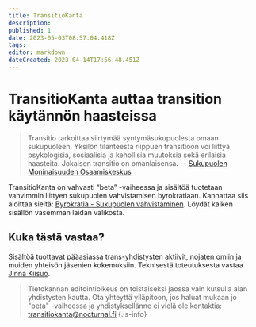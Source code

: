 ```yaml
---
title: TransitioKanta
description: 
published: 1
date: 2023-05-03T08:57:04.418Z
tags: 
editor: markdown
dateCreated: 2023-04-14T17:56:48.451Z
---
```


# TransitioKanta auttaa transition käytännön haasteissa
> Transitio tarkoittaa siirtymää syntymäsukupuolesta omaan sukupuoleen. Yksilön tilanteesta riippuen transitioon voi liittyä psykologisia, sosiaalisia ja kehollisia muutoksia sekä erilaisia haasteita. Jokaisen transitio on omanlaisensa. 
> -- [Sukupuolen Moninaisuuden Osaamiskeskus](https://sukupuolenosaamiskeskus.fi/transitio/)


TransitioKanta on vahvasti “beta” -vaiheessa ja sisältöä tuotetaan vahvimmin liittyen sukupuolen vahvistamisen byrokratiaan. Kannattaa siis aloittaa sieltä: [Byrokratia - Sukupuolen vahvistaminen](byrokratia/sukupuolen-vahvistaminen). Löydät kaiken sisällön vasemman laidan valikosta.

## Kuka tästä vastaa?
Sisältöä tuottavat pääasiassa trans-yhdistysten aktiivit, nojaten omiin ja muiden yhteisön jäsenien kokemuksiin. Teknisestä toteutuksesta vastaa [Jinna Kiisuo](https://tech.lgbt/@jinna).

> Tietokannan editointioikeus on toistaiseksi jaossa vain kutsulla alan yhdistysten kautta.
> Ota yhteyttä ylläpitoon, jos haluat mukaan jo "beta" -vaiheessa ja yhdistyksellänne ei vielä ole kontaktia: transitiokanta@nocturnal.fi
{.is-info}